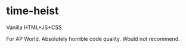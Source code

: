 # time-heist

Vanilla HTML+JS+CSS

For AP World. Absolutely horrible code quality. Would not recommend. 
